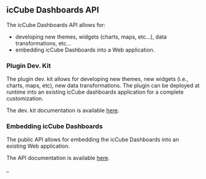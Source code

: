 ## icCube Dashboards API

The icCube Dashboards API allows for:

- developing new themes, widgets (charts, maps, etc...), data transformations, etc...
- embedding icCube Dashboards into a Web application.

### Plugin Dev. Kit

The plugin dev. kit allows for developing new themes, new widgets (i.e., charts, maps, etc), new data transformations.
The plugin can be deployed at runtime into an existing icCube dashboards application for a complete customization.

The dev. kit documentation is available [here](./plugin/Overview.md).

### Embedding icCube Dashboards

The public API allows for embedding the icCube Dashboards into an existing Web application.

The API documentation is available [here](./embed/Overview.md).

_
